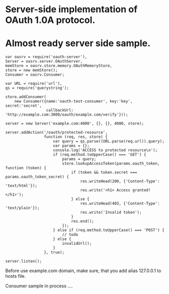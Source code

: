 Server-side implementation of OAuth 1.0A protocol.
==================================================


Almost ready server side sample.
================================

    var oasrv = require('oauth-server'),
    Server = oasrv.server.OAuthServer,
    memStore = oasrv.store.memory.OAuthMemoryStore,
    store = new memStore();
    Consumer = oasrv.Consumer;

    var URL = require('url'),
    qs = require('querystring');

    store.addConsumer(
        new Consumer({name:'oauth-test-consumer', key:'key', secret:'secret',
                      callbackUrl: 'http://example.com:3000/oauth/example.com/verify'}));

    server = new Server('example.com:4000', {}, {}, 4000, store);

    server.addAction('/oauth/protected-resource',
                     function (req, res, store) {
                         var query = qs.parse((URL.parse(req.url)).query);
                         var params = {};
                         console.log('ACCESS to protected resource\n');
                         if (req.method.toUpperCase() === 'GET') {
                             params = query;
                             store.lookupAccessToken(params.oauth_token, function (token) {
                                 if (token && token.secret === params.oauth_token_secret) {
                                     res.writeHead(200, {'Content-Type': 'text/html'});
                                     res.write('<h1> Access granted! </h1>');
                                 } else {
                                     res.writeHead(403, {'Content-Type': 'text/plain'});
                                     res.write('Invalid token');
                                 }
                                 res.end();
                             });
                         } else if (req.method.toUpperCase() === 'POST') {
                             // todo
                         } else {
                             invalidUrl();
                         }
                     }, true);

    server.listen();

Before use example.com domain, make sure, that you add alias 127.0.0.1 to hosts file.

Consumer sample in process ....
